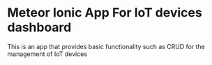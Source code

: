 # Meteor Ionic App For IoT devices dashboard

This is an app that provides basic functionality such as CRUD for the management of IoT devices 
